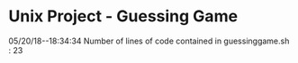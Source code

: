 # Unix Project - Guessing Game
05/20/18--18:34:34
Number of lines of code contained in guessinggame.sh :
23
